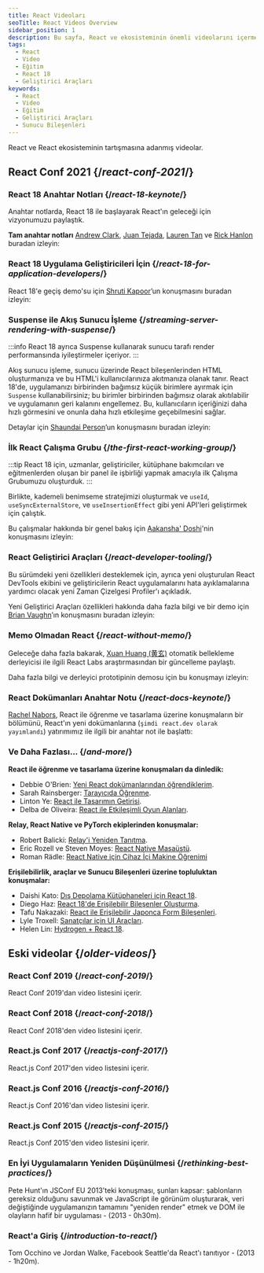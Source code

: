 ```yaml
---
title: React Videoları
seoTitle: React Videos Overview
sidebar_position: 1
description: Bu sayfa, React ve ekosisteminin önemli videolarını içermektedir. Kullanıcılar, React 18 ile ilgili en son yenilikleri ve sunumları keşfedebilirler.
tags: 
  - React
  - Video
  - Eğitim
  - React 18
  - Geliştirici Araçları
keywords: 
  - React
  - Video
  - Eğitim
  - Geliştirici Araçları
  - Sunucu Bileşenleri
---
```

React ve React ekosisteminin tartışmasına adanmış videolar.



## React Conf 2021 {/*react-conf-2021*/}

### React 18 Anahtar Notları {/*react-18-keynote*/}

Anahtar notlarda, React 18 ile başlayarak React'ın geleceği için vizyonumuzu paylaştık. 

**Tam anahtar notları** [Andrew Clark](https://twitter.com/acdlite), [Juan Tejada](https://twitter.com/_jstejada), [Lauren Tan](https://twitter.com/potetotes) ve [Rick Hanlon](https://twitter.com/rickhanlonii) buradan izleyin:



### React 18 Uygulama Geliştiricileri İçin {/*react-18-for-application-developers*/}

React 18'e geçiş demo'su için [Shruti Kapoor](https://twitter.com/shrutikapoor08)’un konuşmasını buradan izleyin:



### Suspense ile Akış Sunucu İşleme {/*streaming-server-rendering-with-suspense*/}

:::info
React 18 ayrıca Suspense kullanarak sunucu tarafı render performansında iyileştirmeler içeriyor.
:::

Akış sunucu işleme, sunucu üzerinde React bileşenlerinden HTML oluşturmanıza ve bu HTML'i kullanıcılarınıza akıtmanıza olanak tanır. React 18'de, uygulamanızı birbirinden bağımsız küçük birimlere ayırmak için `Suspense` kullanabilirsiniz; bu birimler birbirinden bağımsız olarak akıtılabilir ve uygulamanın geri kalanını engellemez. Bu, kullanıcıların içeriğinizi daha hızlı görmesini ve onunla daha hızlı etkileşime geçebilmesini sağlar.

Detaylar için [Shaundai Person](https://twitter.com/shaundai)’un konuşmasını buradan izleyin:



### İlk React Çalışma Grubu {/*the-first-react-working-group*/}

:::tip
React 18 için, uzmanlar, geliştiriciler, kütüphane bakımcıları ve eğitmenlerden oluşan bir panel ile işbirliği yapmak amacıyla ilk Çalışma Grubumuzu oluşturduk.
:::

Birlikte, kademeli benimseme stratejimizi oluşturmak ve `useId`, `useSyncExternalStore`, ve `useInsertionEffect` gibi yeni API'leri geliştirmek için çalıştık.

Bu çalışmalar hakkında bir genel bakış için [Aakansha' Doshi](https://twitter.com/aakansha1216)'nin konuşmasını izleyin:



### React Geliştirici Araçları {/*react-developer-tooling*/}

Bu sürümdeki yeni özellikleri desteklemek için, ayrıca yeni oluşturulan React DevTools ekibini ve geliştiricilerin React uygulamalarını hata ayıklamalarına yardımcı olacak yeni Zaman Çizelgesi Profiler'ı açıkladık.

Yeni Geliştirici Araçları özellikleri hakkında daha fazla bilgi ve bir demo için [Brian Vaughn](https://twitter.com/brian_d_vaughn)’ın konuşmasını buradan izleyin:



### Memo Olmadan React {/*react-without-memo*/}

Geleceğe daha fazla bakarak, [Xuan Huang (黄玄)](https://twitter.com/Huxpro) otomatik bellekleme derleyicisi ile ilgili React Labs araştırmasından bir güncelleme paylaştı. 

Daha fazla bilgi ve derleyici prototipinin demosu için bu konuşmayı izleyin:



### React Dokümanları Anahtar Notu {/*react-docs-keynote*/}

[Rachel Nabors](https://twitter.com/rachelnabors), React ile öğrenme ve tasarlama üzerine konuşmaların bir bölümünü, 
React'ın yeni dokümanlarına (`şimdi react.dev olarak yayımlandı`) yatırımımız ile ilgili bir anahtar not ile başlattı:



### Ve Daha Fazlası... {/*and-more*/}

**React ile öğrenme ve tasarlama üzerine konuşmaları da dinledik:**

* Debbie O'Brien: [Yeni React dokümanlarından öğrendiklerim](https://youtu.be/-7odLW_hG7s).
* Sarah Rainsberger: [Tarayıcıda Öğrenme](https://youtu.be/5X-WEQflCL0).
* Linton Ye: [React ile Tasarımın Getirisi](https://youtu.be/7cPWmID5XAk).
* Delba de Oliveira: [React ile Etkileşimli Oyun Alanları](https://youtu.be/zL8cz2W0z34).

**Relay, React Native ve PyTorch ekiplerinden konuşmalar:**

* Robert Balicki: [Relay'i Yeniden Tanıtma](https://youtu.be/lhVGdErZuN4).
* Eric Rozell ve Steven Moyes: [React Native Masaüstü](https://youtu.be/9L4FFrvwJwY).
* Roman Rädle: [React Native için Cihaz İçi Makine Öğrenimi](https://youtu.be/NLj73vrc2I8)

**Erişilebilirlik, araçlar ve Sunucu Bileşenleri üzerine topluluktan konuşmalar:**

* Daishi Kato: [Dış Depolama Kütüphaneleri için React 18](https://youtu.be/oPfSC5bQPR8).
* Diego Haz: [React 18'de Erişilebilir Bileşenler Oluşturma](https://youtu.be/dcm8fjBfro8).
* Tafu Nakazaki: [React ile Erişilebilir Japonca Form Bileşenleri](https://youtu.be/S4a0QlsH0pU).
* Lyle Troxell: [Sanatçılar için UI Araçları](https://youtu.be/b3l4WxipFsE).
* Helen Lin: [Hydrogen + React 18](https://youtu.be/HS6vIYkSNks).

## Eski videolar {/*older-videos*/}

### React Conf 2019 {/*react-conf-2019*/}

React Conf 2019'dan video listesini içerir.


### React Conf 2018 {/*react-conf-2018*/}

React Conf 2018'den video listesini içerir.


### React.js Conf 2017 {/*reactjs-conf-2017*/}

React.js Conf 2017'den video listesini içerir.


### React.js Conf 2016 {/*reactjs-conf-2016*/}

React.js Conf 2016'dan video listesini içerir.


### React.js Conf 2015 {/*reactjs-conf-2015*/}

React.js Conf 2015'den video listesini içerir.


### En İyi Uygulamaların Yeniden Düşünülmesi {/*rethinking-best-practices*/}

Pete Hunt'ın JSConf EU 2013'teki konuşması, şunları kapsar: şablonların gereksiz olduğunu savunmak ve JavaScript ile görünüm oluşturarak, veri değiştiğinde uygulamanızın tamamını "yeniden render" etmek ve DOM ile olayların hafif bir uygulaması - (2013 - 0h30m).


### React'a Giriş {/*introduction-to-react*/}

Tom Occhino ve Jordan Walke, Facebook Seattle'da React'ı tanıtıyor - (2013 - 1h20m).